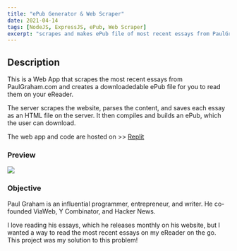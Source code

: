 ```yaml
---
title: "ePub Generator & Web Scraper"
date: 2021-04-14
tags: [NodeJS, ExpressJS, ePub, Web Scraper]
excerpt: "scrapes and makes ePub file of most recent essays from PaulGraham.com"
---
```


## Description

This is a Web App that scrapes the most recent essays from PaulGraham.com and creates a downloadedable ePub file for you to read them on your eReader.

The server scrapes the website, parses the content, and saves each essay as an HTML file on the server.
It then compiles and builds an ePub, which the user can download.

The web app and code are hosted on >> [Replit](https://replit.com/@vincanger/PaulG-Essay-Scraper#book.js)

### Preview

<img src="https://raw.githubusercontent.com/vincanger/pg-essays/main/pg-epub.gif" />

### Objective

Paul Graham is an influential programmer, entrepreneur, and writer. He co-founded ViaWeb, Y Combinator, and Hacker News.

I love reading his essays, which he releases monthly on his website, but I wanted a way to read the most recent essays on my eReader on the go. This project was my solution to this problem!
